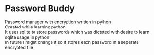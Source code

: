 # Password Buddy  
Password manager with encryption written in python  
Created while learning python  
It uses sqlite to store passwords which was dictated with desire to learn sqlite usage in python  
In future I might change it so it stores each password in a seperate encrypted file  
